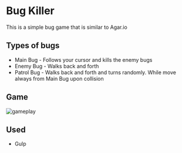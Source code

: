 # Bug Killer

This is a simple bug game that is similar to Agar.io

## Types of bugs

* Main Bug - Follows your cursor and kills the enemy bugs
* Enemy Bug - Walks back and forth
* Patrol Bug - Walks back and forth and turns randomly. While move always from Main Bug upon collision

## Game

<img alt="gameplay" src="images/bug.gif"></img>

## Used

* Gulp
